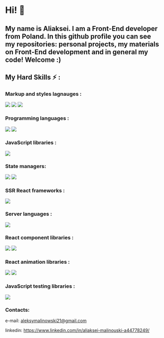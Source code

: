 # Hi! 👋

## My name is Aliaksei. I am a Front-End developer from Poland. In this github profile you can see my repositories: personal projects, my materials on Front-End development and in general my code! Welcome :)

## My Hard Skills ⚡ : 

### Markup and styles lagnauges :

<img src="https://img.shields.io/badge/HTML-orange?style=for-the-badge&logo=&logoColor=white">
<img src="https://img.shields.io/badge/CSS-blue?style=for-the-badge&logo=&logoColor=white">
<img src="https://img.shields.io/badge/SCSS-pink?style=for-the-badge&logo=&logoColor=white">

### Programming languages :

<img src="https://img.shields.io/badge/JavaScript-yellow?style=for-the-badge&logo=&logoColor=white">
<img src="https://img.shields.io/badge/TypeScript-blue?style=for-the-badge&logo=&logoColor=white">

### JavaScript libraries : 

<img src="https://img.shields.io/badge/React-blue?style=for-the-badge&logo=&logoColor=white">

### State managers: 

<img src="https://img.shields.io/badge/Redux-purple?style=for-the-badge&logo=&logoColor=white">
<img src="https://img.shields.io/badge/MobX-black?style=for-the-badge&logo=&logoColor=white">

### SSR React frameworks :

<img src="https://img.shields.io/badge/Next.js-black?style=for-the-badge&logo=&logoColor=white">

### Server languages  :

<img src="https://img.shields.io/badge/Node.js-lightgreen?style=for-the-badge&logo=&logoColor=white">

### React component libraries  :

<img src="https://img.shields.io/badge/MUI-blue?style=for-the-badge&logo=&logoColor=white">
<img src="https://img.shields.io/badge/Ant Design-lightgreen?style=for-the-badge&logo=&logoColor=white">

### React animation libraries  :

<img src="https://img.shields.io/badge/Framer Motion-purple?style=for-the-badge&logo=&logoColor=white">
<img src="https://img.shields.io/badge/React spring-pink?style=for-the-badge&logo=&logoColor=white">

### JavaScript testing libraries  :

<img src="https://img.shields.io/badge/Jest-orange?style=for-the-badge&logo=&logoColor=white">

### Contacts:

e-mail: aleksymalinowski21@gmail.com

linkedin: https://www.linkedin.com/in/aliaksei-malinouski-a44778249/


